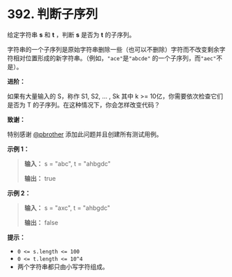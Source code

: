 # 392. 判断子序列

给定字符串 **s**  和 **t**  ，判断 **s**  是否为 **t**  的子序列。

字符串的一个子序列是原始字符串删除一些（也可以不删除）字符而不改变剩余字符相对位置形成的新字符串。（例如，`"ace"`是`"abcde"`
的一个子序列，而`"aec"`不是）。

**进阶：**

如果有大量输入的 S，称作 S1, S2, \.\.\. , Sk 其中 k \>= 10亿，你需要依次检查它们是否为 T 的子序列。在这种情况下，你会怎样改变代码？

**致谢：**

特别感谢 [@pbrother](https://leetcode.com/pbrother/) 添加此问题并且创建所有测试用例。

**示例 1：**

> **输入：** s = "abc", t = "ahbgdc"
>
> **输出：** true

**示例 2：**

> **输入：** s = "axc", t = "ahbgdc"
>
> **输出：** false

**提示：**

* `0 <= s.length <= 100`
* `0 <= t.length <= 10^4`
* 两个字符串都只由小写字符组成。